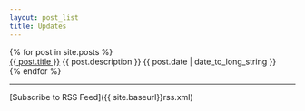 ```yaml
---
layout: post_list
title: Updates
---
```


<div class="post-list">
	{% for post in site.posts %}
	  <div class="post">
	  	<a href="{{ post.url }}">{{ post.title }}</a>
	  	{{ post.description }}
	    <span class="text-muted">{{  post.date | date_to_long_string }}</span>
	  </div>
	{% endfor %}
</div>

<hr>

[Subscribe to RSS Feed]({{ site.baseurl}}rss.xml)
